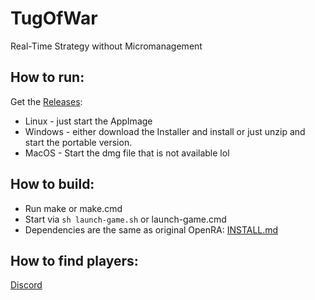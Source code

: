 # TugOfWar
Real-Time Strategy without Micromanagement

## How to run:
Get the [Releases](https://github.com/patrickwieth/TugOfWar/releases/latest):
* Linux - just start the AppImage
* Windows - either download the Installer and install or just unzip and start the portable version.
* MacOS - Start the dmg file that is not available lol

## How to build:
* Run make or make.cmd
* Start via ```sh launch-game.sh``` or launch-game.cmd
* Dependencies are the same as original OpenRA: [INSTALL.md](https://github.com/OpenRA/OpenRA/blob/bleed/INSTALL.md)

## How to find players:
[Discord](https://discord.gg/yPA3aKe)
